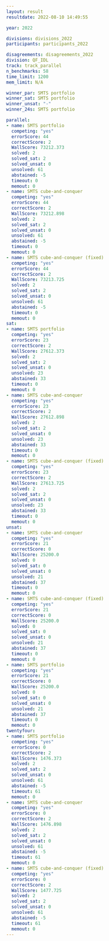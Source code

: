 ```yaml
---
layout: result
resultdate: 2022-08-10 14:49:55

year: 2022

divisions: divisions_2022
participants: participants_2022

disagreements: disagreements_2022
division: QF_IDL
track: track_parallel
n_benchmarks: 58
time_limit: 1200
mem_limit: N/A

winner_par: SMTS portfolio
winner_sat: SMTS portfolio
winner_unsat: "-"
winner_24s: SMTS portfolio

parallel:
- name: SMTS portfolio
  competing: "yes"
  errorScore: 44
  correctScore: 2
  WallScore: 73212.373
  solved: 2
  solved_sat: 2
  solved_unsat: 0
  unsolved: 61
  abstained: -5
  timeout: 0
  memout: 0
- name: SMTS cube-and-conquer
  competing: "yes"
  errorScore: 44
  correctScore: 2
  WallScore: 73212.898
  solved: 2
  solved_sat: 2
  solved_unsat: 0
  unsolved: 61
  abstained: -5
  timeout: 0
  memout: 0
- name: SMTS cube-and-conquer (fixed)
  competing: "yes"
  errorScore: 44
  correctScore: 2
  WallScore: 73213.725
  solved: 2
  solved_sat: 2
  solved_unsat: 0
  unsolved: 61
  abstained: -5
  timeout: 0
  memout: 0
sat:
- name: SMTS portfolio
  competing: "yes"
  errorScore: 23
  correctScore: 2
  WallScore: 27612.373
  solved: 2
  solved_sat: 2
  solved_unsat: 0
  unsolved: 23
  abstained: 33
  timeout: 0
  memout: 0
- name: SMTS cube-and-conquer
  competing: "yes"
  errorScore: 23
  correctScore: 2
  WallScore: 27612.898
  solved: 2
  solved_sat: 2
  solved_unsat: 0
  unsolved: 23
  abstained: 33
  timeout: 0
  memout: 0
- name: SMTS cube-and-conquer (fixed)
  competing: "yes"
  errorScore: 23
  correctScore: 2
  WallScore: 27613.725
  solved: 2
  solved_sat: 2
  solved_unsat: 0
  unsolved: 23
  abstained: 33
  timeout: 0
  memout: 0
unsat:
- name: SMTS cube-and-conquer
  competing: "yes"
  errorScore: 21
  correctScore: 0
  WallScore: 25200.0
  solved: 0
  solved_sat: 0
  solved_unsat: 0
  unsolved: 21
  abstained: 37
  timeout: 0
  memout: 0
- name: SMTS cube-and-conquer (fixed)
  competing: "yes"
  errorScore: 21
  correctScore: 0
  WallScore: 25200.0
  solved: 0
  solved_sat: 0
  solved_unsat: 0
  unsolved: 21
  abstained: 37
  timeout: 0
  memout: 0
- name: SMTS portfolio
  competing: "yes"
  errorScore: 21
  correctScore: 0
  WallScore: 25200.0
  solved: 0
  solved_sat: 0
  solved_unsat: 0
  unsolved: 21
  abstained: 37
  timeout: 0
  memout: 0
twentyfour:
- name: SMTS portfolio
  competing: "yes"
  errorScore: 0
  correctScore: 2
  WallScore: 1476.373
  solved: 2
  solved_sat: 2
  solved_unsat: 0
  unsolved: 61
  abstained: -5
  timeout: 61
  memout: 0
- name: SMTS cube-and-conquer
  competing: "yes"
  errorScore: 0
  correctScore: 2
  WallScore: 1476.898
  solved: 2
  solved_sat: 2
  solved_unsat: 0
  unsolved: 61
  abstained: -5
  timeout: 61
  memout: 0
- name: SMTS cube-and-conquer (fixed)
  competing: "yes"
  errorScore: 0
  correctScore: 2
  WallScore: 1477.725
  solved: 2
  solved_sat: 2
  solved_unsat: 0
  unsolved: 61
  abstained: -5
  timeout: 61
  memout: 0
---
```

